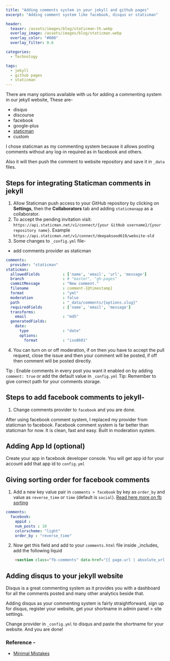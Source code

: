 ```yaml
---
title: "Adding comments system in your jekyll and github pages"
excerpt: "Adding comment system like facebook, disqus or staticman"

header:
  teaser: /assets/images/blog/staticman-th.webp
  overlay_image: /assets/images/blog/staticman.webp
  overlay_color: "#000"
  overlay_filter: 0.6

categories:
  - Technology

tags:
  - jekyll
  - github pages
  - staticman
---
```


There are many options available with us for adding a commenting system in our jekyll website, These are-
 * disqus
 * discourse
 * facebook
 * google-plus
 * [staticman](https://staticman.net/)
 * custom

I chose staticman as my commenting system because it allows posting comments without any log-in required as in facebook and others.

Also it will then push the comment to website repository and save it in `_data` files.

## Steps for integrating Staticman comments in jekyll
 1. Allow Staticman push access to your GitHub repository by clicking on **Settings**, then the **Collaborators** tab and adding `staticmanapp` as a collaborator.
 2. To accept the pending invitation visit: `https://api.staticman.net/v1/connect/{your GitHub username}/{your repository name}`. Example `https://api.staticman.net/v1/connect/deepaksood619/website-old`
 3. Some changes to `_config.yml` file-
   * add comments provider as staticman
   ```yaml
   comments:
     provider: "staticman"
   staticman:
     allowedFields          : ['name', 'email', 'url', 'message']
     branch                 : # "master", "gh-pages"
     commitMessage          : "New comment."
     filename               : comment-{@timestamp}
     format                 : "yml"
     moderation             : false
     path                   : "_data/comments/{options.slug}"
     requiredFields         : ['name', 'email', 'message']
     transforms:
       email                : "md5"
     generatedFields:
       date:
         type               : "date"
         options:
           format           : "iso8601"
   ```
 4. You can turn on or off moderation, if on then you have to accept the pull request, close the issue and then your comment will be posted, if off then comment will be posted directly.

 Tip : Enable comments in every post you want it enabled on by adding `comment: true` or add the default value in `_config.yml`
 Tip: Remember to give correct path for your comments storage.

## Steps to add facebook comments to jekyll-
1. Change comments provider to `facebook` and you are done.

After using facebook comment system, I replaced my provider from staticman to facebook. Facebook comment system is far better than staticman for now. It is clean, fast and easy. Built in moderation system.

## Adding App Id (optional)
Create your app in facebook developer console. You will get app id for your account add that app id to `config.yml`

## Giving sorting order for facebook comments
  1. Add a new key value pair in `comments > facebook` by key as `order_by` and value as `reverse_time` or `time` (default is `social`). [Read here more on fb sorting](https://developers.facebook.com/docs/plugins/comments#sorting)

  ```yaml
  comments:
    facebook:
      appid : 
      num_posts : 10
      colorscheme: "light"
      order_by : "reverse_time"
   ```

   2. Now get this field and add to your `comments.html` file inside _includes, add the following liquid

```html
    <section class="fb-comments" data-href="{{ page.url | absolute_url }}" data-mobile="true" data-num-posts="{{ site.comments.facebook.num_posts | default: 5 }}" data-width="100%" data-colorscheme="{{ site.comments.facebook.colorscheme | default: 'light' }}" data-order-by="{{ site.comments.facebook.order_by | default: 'social' }}"></section>
```

## Adding disqus to your jekyll website
Disqus is a great commenting system as it provides you with a dashboard for all the comments posted and many other analytics beside that.

Adding disqus as your commenting system is fairly straightforward, sign up for disqus, register your website, get your shortname in admin panel > site settings.

Change provider in `_config.yml` to disqus and paste the shortname for your website. And you are done!


### Reference -
 * [Minimal Mistakes](https://mmistakes.github.io/minimal-mistakes/docs/configuration/)
